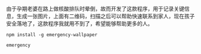 由于孕期老婆在路上做核酸排队时晕倒，故而开发了这款程序，用于记录关键信息，生成一张图片，上面有二维码，扫描之后可以帮助快速联系到家人，现在孩子安全落地了，这款程序我就用不到了，希望能够帮助更多的人。



```shell
npm install -g emergency-wallpaper

emergency
```


